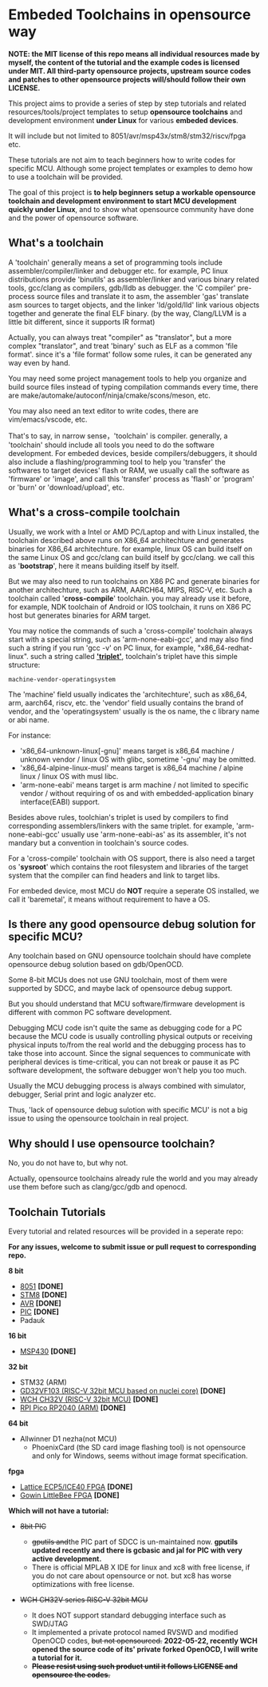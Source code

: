 # Embeded Toolchains in opensource way

**NOTE: the MIT license of this repo means all individual resources made by myself, the content of the tutorial and the example codes is licensed under MIT. All third-party opensource projects, upstream source codes and patches to other opensource projects will/should follow their own LICENSE.**

This project aims to provide a series of step by step tutorials and related resources/tools/project templates to setup **opensource toolchains** and development environment **under Linux** for various **embeded devices**. 

It will include but not limited to 8051/avr/msp43x/stm8/stm32/riscv/fpga etc. 

These tutorials are not aim to teach beginners how to write codes for specific MCU. Although some project templates or examples to demo how to use a toolchain will be provided.

The goal of this project is **to help beginners setup a workable opensource toolchain and development environment to start MCU development quickly under Linux**, and to show what opensource community have done and the power of opensource software.

## What's a toolchain

A 'toolchain' generally means a set of programming tools include assembler/compiler/linker and debugger etc. for example, PC linux distributions provide 'binutils' as assembler/linker and various binary related tools, gcc/clang as compilers, gdb/lldb as debugger. the 'C compiler' pre-process source files and translate it to asm, the assembler 'gas' translate asm sources to target objects, and the linker 'ld/gold/lld' link various objects together and generate the final ELF binary. (by the way, Clang/LLVM is a little bit different, since it supports IR format)

Actually, you can always treat "compiler" as "translator", but a more complex "translator", and treat 'binary' such as ELF as a common 'file format'. since it's a 'file format' follow some rules, it can be generated any way even by hand.

You may need some project management tools to help you organize and build source files instead of typing compilation commands every time, there are make/automake/autoconf/ninja/cmake/scons/meson, etc.

You may also need an text editor to write codes, there are vim/emacs/vscode, etc.

That's to say, in narrow sense，'toolchain' is compiler. generally, a 'toolchain' should include all tools you need to do the software development. For embeded devices, beside compilers/debuggers, it should also include a flashing/programming tool to help you 'transfer' the softwares to target devices' flash or RAM, we usually call the software as 'firmware' or 'image', and call this 'transfer' process as 'flash' or 'program' or 'burn' or 'download/upload', etc. 

## What's a cross-compile toolchain

Usually, we work with a Intel or AMD PC/Laptop and with Linux installed, the toolchain described above runs on X86_64 architechture and generates binaries for X86_64 architechture. for example, linux OS can build itself on the same Linux OS and gcc/clang can build itself by gcc/clang. we call this as '**bootstrap**', here it means building itself by itself.

But we may also need to run toolchains on X86 PC and generate binaries for another architechture, such as ARM, AARCH64, MIPS, RISC-V, etc. Such a toolchain called '**cross-compile**' toolchain. you may already use it before, for example, NDK toolchain of Android or IOS toolchain, it runs on X86 PC host but generates binaries for ARM target.

You may notice the commands of such a 'cross-compile' toolchain always start with a special string, such as 'arm-none-eabi-gcc', and may also find such a string if you run 'gcc -v' on PC linux, for example, "x86_64-redhat-linux". such a string called **['triplet'](https://wiki.osdev.org/Target_Triplet)**, toolchain's triplet have this simple structure: 

```
machine-vendor-operatingsystem
```

The 'machine' field usually indicates the 'architechture', such as x86_64, arm, aarch64, riscv, etc. the 'vendor' field usually contains the brand of vendor, and the 'operatingsystem' usually is the os name, the c library name or abi name.

For instance:
* 'x86_64-unknown-linux[-gnu]' means target is x86_64 machine / unknown vendor / linux OS with glibc, sometime '-gnu' may be omitted.
* 'x86_64-alpine-linux-musl' means target is x86_64 machine / alpine linux / linux OS with musl libc.
* 'arm-none-eabi' means target is arm machine / not limited to specific vendor / without requiring of os and with embedded-application binary interface(EABI) support.

Besides above rules, toolchian's triplet is used by compilers to find corresponding assemblers/linkers with the same triplet. for example, 'arm-none-eabi-gcc' usually use 'arm-none-eabi-as' as its assembler, it's not mandary but a convention in toolchain's source codes.

For a 'cross-compile' toolchain with OS support, there is also need a target os '**sysroot**' which contains the root filesystem and libraries of the target system that the compiler can find headers and link to target libs.

For embeded device, most MCU do **NOT** require a seperate OS installed, we call it 'baremetal', it means without requirement to have a OS.

## Is there any good opensource debug solution for specific MCU?

Any toolchain based on GNU opensource toolchain should have complete opensource debug solution based on gdb/OpenOCD.

Some 8-bit MCUs does not use GNU toolchain, most of them were supported by SDCC, and maybe lack of opensource debug support.

But you should understand that MCU software/firmware development is different with common PC software development.

Debugging MCU code isn't quite the same as debugging code for a PC because the MCU code is usually controlling physical outputs or receiving physical inputs to/from the real world and the debugging process has to take those into account. Since the signal sequences to communicate with peripheral devices is time-critical, you can not break or pause it as PC software development, the software debugger won't help you too much. 

Usually the MCU debugging process is always combined with simulator, debugger, Serial print and logic analyzer etc.

Thus, 'lack of opensource debug sulotion with specific MCU' is not a big issue to using the opensource toolchain in real project.

## Why should I use opensource toolchain?

No, you do not have to, but why not.

Actually, opensource toolchains already rule the world and you may already use them before such as clang/gcc/gdb and openocd.

## Toolchain Tutorials

Every tutorial and related resources will be provided in a seperate repo:

**For any issues, welcome to submit issue or pull request to corresponding repo.**

**8 bit**

- [8051](https://github.com/cjacker/opensource-toolchain-8051) **[DONE]**
- [STM8](https://github.com/cjacker/opensource-toolchain-stm8) **[DONE]**
- [AVR](https://github.com/cjacker/opensource-toolchain-avr) **[DONE]**
- [PIC](https://github.com/cjacker/opensource-toolchain-pic) **[DONE]**
- Padauk

**16 bit**

- [MSP430](https://github.com/cjacker/opensource-toolchain-msp430) **[DONE]**

**32 bit**

- STM32 (ARM)
- [GD32VF103 (RISC-V 32bit MCU based on nuclei core)](https://github.com/cjacker/opensource-toolchain-gd32vf103) **[DONE]**
- [WCH CH32V (RISC-V 32bit MCU)](https://github.com/cjacker/opensource-toolchain-ch32v) **[DONE]**
- [RPI Pico RP2040 (ARM)](https://github.com/cjacker/opensource-toolchain-rp2040) **[DONE]**

**64 bit**

- Allwinner D1 nezha(not MCU)
  - PhoenixCard (the SD card image flashing tool) is not opensource and only for Windows, seems without image format specification.

**fpga**

- [Lattice ECP5/ICE40 FPGA](https://github.com/cjacker/opensource-toolchain-fpga) **[DONE]**
- [Gowin LittleBee FPGA](https://github.com/cjacker/opensource-toolchain-fpga) **[DONE]**


**Which will not have a tutorial:**

- ~~8bit PIC~~
  - ~~gputils and~~the PIC part of SDCC is un-maintained now. **gputils updated recently and there is gcbasic and jal for PIC with very active development.**
  - There is official MPLAB X IDE for linux and xc8 with free license, if you do not care about opensource or not. but xc8 has worse optimizations with free license.
  
- ~~WCH CH32V series RISC-V 32bit MCU~~
  - It does NOT support standard debugging interface such as SWD/JTAG
  - It implemented a private protocol named RVSWD and modified OpenOCD codes, ~~but not opensourced.~~ **2022-05-22, recently WCH opened the source code of its' private forked OpenOCD, I will write a tutorial for it.**
  - ~~**Please resist using such product until it follows LICENSE and opensource the codes.**~~

